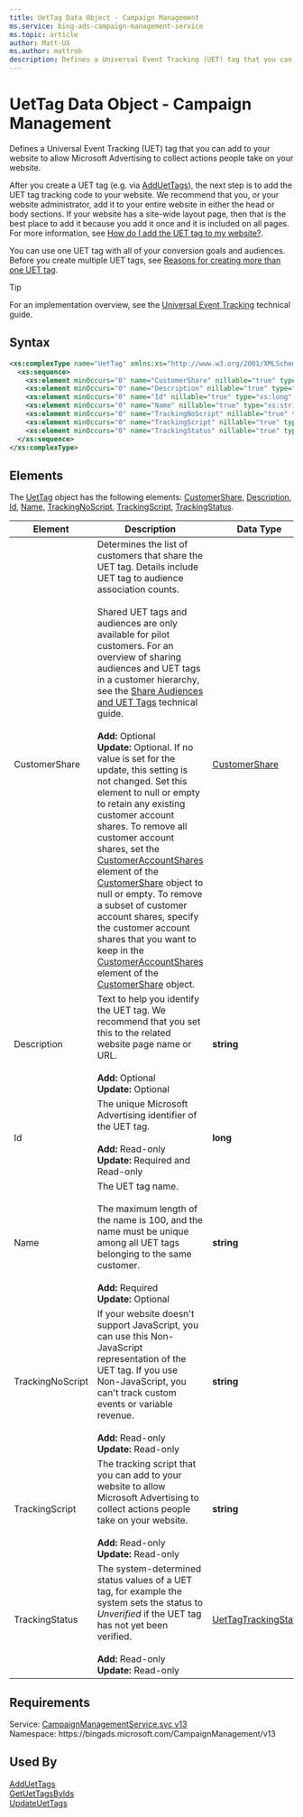 ```yaml
---
title: UetTag Data Object - Campaign Management
ms.service: bing-ads-campaign-management-service
ms.topic: article
author: Matt-UX
ms.author: mattrob
description: Defines a Universal Event Tracking (UET) tag that you can add to your website to allow Microsoft Advertising to collect actions people take on your website.
---
```

# UetTag Data Object - Campaign Management
Defines a Universal Event Tracking (UET) tag that you can add to your website to allow Microsoft Advertising to collect actions people take on your website.

After you create a UET tag (e.g. via [AddUetTags](adduettags.md)), the next step is to add the UET tag tracking code to your website. We recommend that you, or your website administrator, add it to your entire website in either the head or body sections. If your website has a site-wide layout page, then that is the best place to add it because you add it once and it is included on all pages. For more information, see [How do I add the UET tag to my website?](https://help.ads.microsoft.com/#apex/3/en/56688/2).

You can use one UET tag with all of your conversion goals and audiences. Before you create multiple UET tags, see [Reasons for creating more than one UET tag](https://help.ads.microsoft.com/#apex/3/en/56685/2).

> [!TIP]
> For an implementation overview, see the [Universal Event Tracking](../guides/universal-event-tracking.md) technical guide.

## Syntax
```xml
<xs:complexType name="UetTag" xmlns:xs="http://www.w3.org/2001/XMLSchema">
  <xs:sequence>
    <xs:element minOccurs="0" name="CustomerShare" nillable="true" type="tns:CustomerShare" />
    <xs:element minOccurs="0" name="Description" nillable="true" type="xs:string" />
    <xs:element minOccurs="0" name="Id" nillable="true" type="xs:long" />
    <xs:element minOccurs="0" name="Name" nillable="true" type="xs:string" />
    <xs:element minOccurs="0" name="TrackingNoScript" nillable="true" type="xs:string" />
    <xs:element minOccurs="0" name="TrackingScript" nillable="true" type="xs:string" />
    <xs:element minOccurs="0" name="TrackingStatus" nillable="true" type="tns:UetTagTrackingStatus" />
  </xs:sequence>
</xs:complexType>
```

## <a name="elements"></a>Elements

The [UetTag](uettag.md) object has the following elements: [CustomerShare](#customershare), [Description](#description), [Id](#id), [Name](#name), [TrackingNoScript](#trackingnoscript), [TrackingScript](#trackingscript), [TrackingStatus](#trackingstatus).

|Element|Description|Data Type|
|-----------|---------------|-------------|
|<a name="customershare"></a>CustomerShare|Determines the list of customers that share the UET tag. Details include UET tag to audience association counts.<br/><br/>Shared UET tags and audiences are only available for pilot customers. For an overview of sharing audiences and UET tags in a customer hierarchy, see the [Share Audiences and UET Tags](../guides/universal-event-tracking.md#hierarchy-share) technical guide.<br/><br/>**Add:** Optional<br/>**Update:** Optional. If no value is set for the update, this setting is not changed. Set this element to null or empty to retain any existing customer account shares. To remove all customer account shares, set the [CustomerAccountShares](customershare.md#customeraccountshares) element of the [CustomerShare](customershare.md) object to null or empty. To remove a subset of customer account shares, specify the customer account shares that you want to keep in the [CustomerAccountShares](customershare.md#customeraccountshares) element of the [CustomerShare](customershare.md) object.|[CustomerShare](customershare.md)|
|<a name="description"></a>Description|Text to help you identify the UET tag. We recommend that you set this to the related website page name or URL.<br/><br/>**Add:** Optional<br/>**Update:** Optional|**string**|
|<a name="id"></a>Id|The unique Microsoft Advertising identifier of the UET tag.<br/><br/>**Add:** Read-only<br/>**Update:** Required and Read-only|**long**|
|<a name="name"></a>Name|The UET tag name.<br/><br/>The maximum length of the name is 100, and the name must be unique among all UET tags belonging to the same customer.<br/><br/>**Add:** Required<br/>**Update:** Optional|**string**|
|<a name="trackingnoscript"></a>TrackingNoScript|If your website doesn't support JavaScript, you can use this Non-JavaScript representation of the UET tag. If you use Non-JavaScript, you can't track custom events or variable revenue.<br/><br/>**Add:** Read-only<br/>**Update:** Read-only|**string**|
|<a name="trackingscript"></a>TrackingScript|The tracking script that you can add to your website to allow Microsoft Advertising to collect actions people take on your website.<br/><br/>**Add:** Read-only<br/>**Update:** Read-only|**string**|
|<a name="trackingstatus"></a>TrackingStatus|The system-determined status values of a UET tag, for example the system sets the status to *Unverified* if the UET tag has not yet been verified.<br/><br/>**Add:** Read-only<br/>**Update:** Read-only|[UetTagTrackingStatus](uettagtrackingstatus.md)|

## Requirements
Service: [CampaignManagementService.svc v13](https://campaign.api.bingads.microsoft.com/Api/Advertiser/CampaignManagement/v13/CampaignManagementService.svc)  
Namespace: https\://bingads.microsoft.com/CampaignManagement/v13  

## Used By
[AddUetTags](adduettags.md)  
[GetUetTagsByIds](getuettagsbyids.md)  
[UpdateUetTags](updateuettags.md)  
